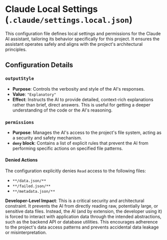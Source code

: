 # Claude Local Settings (`.claude/settings.local.json`)

This configuration file defines local settings and permissions for the Claude AI assistant, tailoring its behavior specifically for this project. It ensures the assistant operates safely and aligns with the project's architectural principles.

## Configuration Details

### `outputStyle`

-   **Purpose**: Controls the verbosity and style of the AI's responses.
-   **Value**: `"Explanatory"`
-   **Effect**: Instructs the AI to provide detailed, context-rich explanations rather than brief, direct answers. This is useful for getting a deeper understanding of the code or the AI's reasoning.

### `permissions`

-   **Purpose**: Manages the AI's access to the project's file system, acting as a security and safety mechanism.
-   **`deny` block**: Contains a list of explicit rules that prevent the AI from performing specific actions on specified file patterns.

#### Denied Actions

The configuration explicitly denies `Read` access to the following files:

-   `**/data.json/**`
-   `**/failed.json/**`
-   `**/metadata.json/**`

**Developer-Level Impact**: This is a critical security and architectural constraint. It prevents the AI from directly reading raw, potentially large, or sensitive data files. Instead, the AI (and by extension, the developer using it) is forced to interact with application data through the intended abstractions, such as the backend API or database utilities. This encourages adherence to the project's data access patterns and prevents accidental data leakage or misinterpretation.